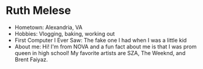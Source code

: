 # Ruth Melese


- Hometown: Alexandria, VA
- Hobbies: Vlogging, baking, working out
- First Computer I Ever Saw: The fake one I had when I was a little kid
- About me: Hi! I'm from NOVA and a fun fact about me is that I was prom queen in high school! My favorite artists are SZA, The Weeknd, and Brent Faiyaz.